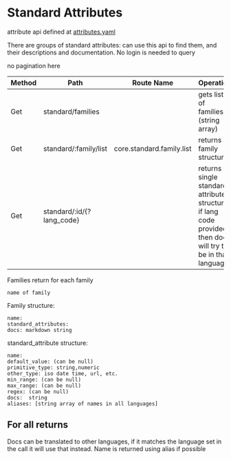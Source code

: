 # Standard Attributes

attribute api defined at [attributes.yaml](../../../api-docs/attributes.yaml)

There are groups of standard attributes: can use this api to find them, and their descriptions and documentation.
No login is needed to query

no pagination here

| Method | Path                      | Route Name                | Operation                                                                                                    |
|--------|---------------------------|---------------------------|--------------------------------------------------------------------------------------------------------------|
| Get    | standard/families         |                           | gets list of families (string array)                                                                         |
| Get    | standard/:family/list     | core.standard.family.list | returns a family structure                                                                                   |
| Get    | standard/:id/{?lang_code} |                           | returns single standard attribute structure, if lang code provided then docs will try to be in that language |


Families return for each family
    
    name of family
    

Family structure:

    name:
    standard_attributes:
    docs: markdown string

standard_attribute structure:

    name:
    default_value: (can be null)
    primitive_type: string,numeric
    other_type: iso date time, url, etc.
    min_range: (can be null)
    max_range: (can be null)
    regex: (can be null)
    docs:  string
    aliases: [string array of names in all languages]


## For all returns 

Docs can be translated to other languages, if it matches the language set in the call it will use that instead.
Name is returned using alias if possible
